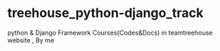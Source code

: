 # treehouse_python-django_track
python &amp; Django Framework Courses(Codes&amp;Docs) in teamtreehouse website , By me 
